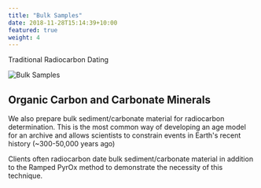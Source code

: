 ```yaml
---
title: "Bulk Samples"
date: 2018-11-28T15:14:39+10:00
featured: true
weight: 4
---
```


Traditional Radiocarbon Dating

![Bulk Samples](/Ramped-PyrOx-Facility/images/foram_penny.JPG)

## Organic Carbon and Carbonate Minerals

We also prepare bulk sediment/carbonate material for radiocarbon determination. This is the most common way of developing an age model for an archive and allows scientists to constrain events in Earth's recent history (~300-50,000 years ago)

Clients often radiocarbon date bulk sediment/carbonate material in addition to the Ramped PyrOx method to demonstrate the necessity of this technique.